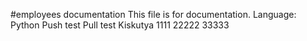 #employees documentation
This file is for documentation.
Language: Python
Push test
Pull test
Kiskutya
1111
22222
33333
